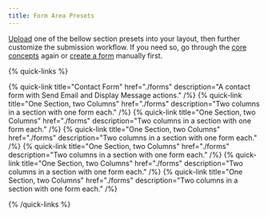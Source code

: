 ```yaml
---
title: Form Area Presets
---
```


[Upload](https://yootheme.com/support/yootheme-pro/joomla/layout-library#download-and-upload-layouts) one of the bellow section presets into your layout, then further customize the submission workflow. If you need so, go through the [core concepts](./) again or [create a form](#creating-a-form) manually first.

{% quick-links %}

{% quick-link title="Contact Form" href="./forms" description="A contact form with Send Email and Display Message actions." /%}
{% quick-link title="One Section, two Columns" href="./forms" description="Two columns in a section with one form each." /%}
{% quick-link title="One Section, two Columns" href="./forms" description="Two columns in a section with one form each." /%}
{% quick-link title="One Section, two Columns" href="./forms" description="Two columns in a section with one form each." /%}
{% quick-link title="One Section, two Columns" href="./forms" description="Two columns in a section with one form each." /%}
{% quick-link title="One Section, two Columns" href="./forms" description="Two columns in a section with one form each." /%}
{% quick-link title="One Section, two Columns" href="./forms" description="Two columns in a section with one form each." /%}

{% /quick-links %}
